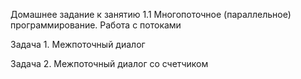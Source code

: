 Домашнее задание к занятию 1.1 Многопоточное (параллельное) программирование. 
Работа с потоками

Задача 1. Межпоточный диалог

Задача 2. Межпоточный диалог со счетчиком
